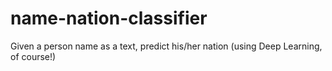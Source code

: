 # name-nation-classifier
Given a person name as a text, predict his/her nation (using Deep Learning, of course!)
